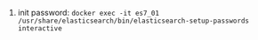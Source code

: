 1. init password:
   `docker exec -it es7_01 /usr/share/elasticsearch/bin/elasticsearch-setup-passwords interactive`
